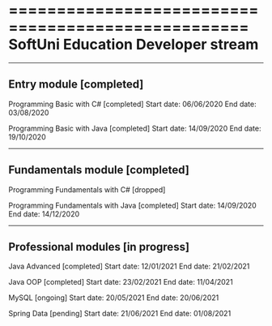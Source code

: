 ===================================================
SoftUni Education		   Developer stream
===================================================

---------------------------------------------------
Entry module				[completed]
---------------------------------------------------
Programming Basic with C#		[completed]
Start date:				 06/06/2020
End date: 				 03/08/2020

Programming Basic with Java		[completed]
Start date:				 14/09/2020
End date: 				 19/10/2020


---------------------------------------------------
Fundamentals module 			[completed]
---------------------------------------------------
Programming Fundamentals with C#          [dropped]

Programming Fundamentals with Java	[completed]
Start date:				 14/09/2020
End date: 				 14/12/2020


---------------------------------------------------
Professional modules 		      [in progress]
---------------------------------------------------
Java Advanced				[completed]
Start date:				 12/01/2021
End date:				 21/02/2021

Java OOP				[completed]
Start date:				 23/02/2021
End date:				 11/04/2021

MySQL					  [ongoing]
Start date:				 20/05/2021
End date:				 20/06/2021

Spring Data				  [pending]
Start date:				 21/06/2021
End date:				 01/08/2021